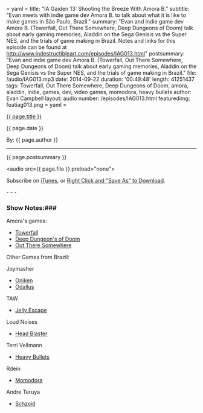 = yaml =
title: "IA Gaiden 13: Shooting the Breeze With Amora B."
subtitle: "Evan meets with indie game dev Amora B. to talk about what it is like to make games in São Paulo, Brazil."
summary: "Evan and indie game dev Amora B. (Towerfall, Out There Somewhere, Deep Dungeons of Doom) talk about early gaming memories, Aladdin on the Sega Genisis vs the Super NES, and the trials of game making in Brazil. Notes and links for this episode can be found at http://www.indestructibleart.com/episodes/IAG013.html"
postsummary: "Evan and indie game dev Amora B. (Towerfall, Out There Somewhere, Deep Dungeons of Doom) talk about early gaming memories, Aladdin on the Sega Genisis vs the Super NES, and the trials of game making in Brazil."
file: /audio/IAG013.mp3
date: 2014-09-22
duration: '00:49:48'
length: 41251437
tags: Towerfall, Out There Somewhere, Deep Dungeons of Doom, amora, aladdin, indie, games, dev, video games, momodora, heavy bullets
author: Evan Campbell
layout: audio
number: /episodes/IAG013.html
featuredimg: featiag013.png
= yaml =

<a href="{{ page.url }}" class='postTitleLink'><p class='postTitle'>{{ page.title }}</p></a>
<p class='postPublished'>{{ page.date }}</p>
<p class='postAuthor'>By: {{ page.author }}</p>
<hr>

<p class='podcastSummary'>{{ page.postsummary }}</p>

<audio src={{ page.file }} preload="none"></audio>
<p class='subLinks'>Subscribe on <a href='http://bit.ly/iapodcast'>iTunes</a>, or <a href={{ page.file }}>Right Click and "Save As" to Download</a>.</p>
- - -

### Show Notes:###

Amora's games:
  * [Towerfall](http://www.towerfall-game.com)
  * [Deep Dungeon's of Doom](http://deepdungeonsofdoom.com)
  * [Out There Somewhere](http://store.steampowered.com/app/263980/)

Other Games from Brazil:

Joymasher
 * [Oniken](http://store.steampowered.com/app/252010/)
 * [Odallus](http://joymasher.com/odallus/)

TAW
 * [Jelly Escape](http://armorgames.com/play/13191/jelly-escape)

Loud Noises
 * [Head Blaster](http://gamejolt.com/games/arcade/headblaster/16651/)

Terri Vellmann
 * [Heavy Bullets](http://www.heavybullets.com)

Rdein
 * [Momodora](http://www.bombservice.com/rdein/)

Andre Teruya
 * [Schzoid](http://www.patreon.com/schizoid)
